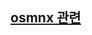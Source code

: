 ## [osmnx 관련](https://github.com/pwjdgus/Data_Analytics_for_Age_friendly_busan/labels/osmnx%20%EA%B4%80%EB%A0%A8)
